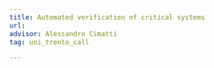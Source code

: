 ```yaml
---
title: Automated verification of critical systems       
url:
advisor: Alessandro Cimatti 
tag: uni_trento_call

---
```

